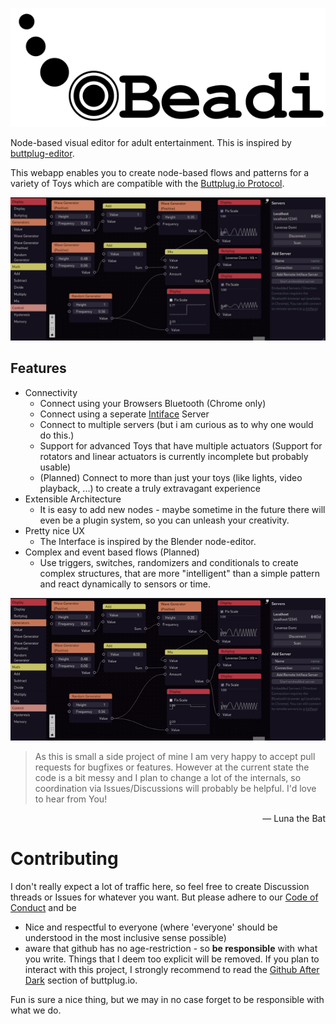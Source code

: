 <p align="center">
    <img src="docs/asset/Logo.svg" alt="Beadi Logo" class="fill-white">
</p>

Node-based visual editor for adult entertainment. This is inspired by [buttplug-editor](https://github.com/MaidKun/buttplug-editor).

This webapp enables you to create node-based flows and patterns for a variety of Toys which are compatible with the [Buttplug.io Protocol](https://buttplug.io/).

![A screenshot of the Beadi Interface](docs/thumb.png)

## Features

- Connectivity
  - Connect using your Browsers Bluetooth (Chrome only)
  - Connect using a seperate [Intiface](https://intiface.com/) Server
  - Connect to multiple servers (but i am curious as to why one would do this.)
  - Support for advanced Toys that have multiple actuators (Support for rotators and linear actuators is currently incomplete but probably usable)
  - (Planned) Connect to more than just your toys (like lights, video playback, ...) to create a truly extravagant experience
- Extensible Architecture
  - It is easy to add new nodes - maybe sometime in the future there will even be a plugin system, so you can unleash your creativity.
- Pretty nice UX
  - The Interface is inspired by the Blender node-editor.
- Complex and event based flows (Planned)
  - Use triggers, switches, randomizers and conditionals to create complex structures, that are more "intelligent" than a simple pattern and react dynamically to sensors or time.

![A screenshot of the Beadi Interface](docs/preview.gif)

> As this is small a side project of mine I am very happy to accept pull requests for bugfixes or features. However at the current state the code is a bit messy and I plan to change a lot of the internals, so coordination via Issues/Discussions will probably be helpful.
> I'd love to hear from You!

<p align="right">
 — Luna the Bat
</p>

# Contributing

I don't really expect a lot of traffic here, so feel free to create Discussion threads or Issues for whatever you want. But please adhere to our [Code of Conduct](CODE_OF_CONDUCT.md) and be

- Nice and respectful to everyone (where 'everyone' should be understood in the most inclusive sense possible)
- aware that github has no age-restriction - so **be responsible** with what you write. Things that I deem too explicit will be removed. If you plan to interact with this project, I strongly recommend to read the [Github After Dark](https://buttplug-developer-guide.docs.buttplug.io/intro/buttplug-ethics.html#github-after-dark) section of buttplug.io.

Fun is sure a nice thing, but we may in no case forget to be responsible with what we do.
